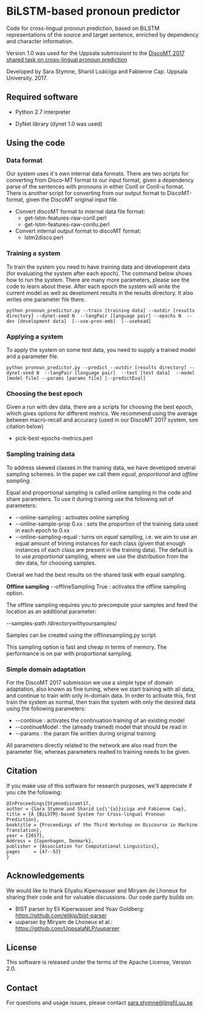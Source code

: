 # BiLSTM-based pronoun predictor

Code for cross-lingual pronoun prediction, based on BiLSTM representations of the source and target sentence, enriched by dependency and character information.

Version 1.0 was used for the Uppsala submissiont to the [DiscoMT 2017 shared task on cross-lingual pronoun prediction](https://www.idiap.ch/workshop/DiscoMT/shared-task)

Developed by Sara Stymne, Sharid Loáiciga and Fabienne Cap. Uppsala University. 2017.


## Required software

* Python 2.7 interpreter

* DyNet library (dynet 1.0 was used)


## Using the code

### Data format

Our system uses it's own internal data formats. There are two scripts for converting from Disco-MT format to our input format, given a dependency parse of the sentences with pronouns in either Conll or Conll-u format. There is another script for converting from our output format to DiscoMT-format, given the DiscoMT original input file.

* Convert discoMT format to internal data file format:
    * get-lstm-features-raw-conll.perl
    * get-lstm-features-raw-conllu.perl
* Convert internal output format to discoMT format:
    * lstm2disco.perl


### Training a system

To train the system you need to have training data and development data (for evaluating the system after each epoch). The command below shows how to run the system. There are many more parameters, please see the code to learn about these. After each epoch the system will write the current model as well as develoment results in the results directory. It also writes one parameter file there.

```
python pronoun_predictor.py --train [training data] --outdir [results directory] --dynet-seed N  --langPair [language pair] --epochs N  --dev [development data]  [--use-pron-emb]  [--usehead] 
```

### Applying a system

To apply the system on some test data, you need to supply a trained model and a parameter file.

```
python pronoun_predictor.py --predict --outdir [results directory] --dynet-seed N  --langPair [language pair]  --test [test data]  --model [model file] --params [params file] [--predictEval]
```

### Choosing the best epoch

Given a run with dev data, there are a scripts for choosing the best epoch, which gives options for different metrics. We recommend using the average between macro-recall and accuracy (used in our DiscoMT 2017 system, see citation below)

* pick-best-epochs-metrics.perl


### Sampling training data

To address skewed classes in the training data, we have developed several sampling schemes. In the paper we call them *equal*, *proportional* and *offline sampling*. 

Equal and proportional sampling is called online sampling in the code and share parameters. To use it during training use the following set of parameters:

* --online-sampling : activates online sampling
* --online-sample-prop 0.xx : sets the proportion of the training data used in each epoch to 0.xx
* --online-sampling-equal : turns on *equal* sampling, i.e. we aim to use an equal amount of trining instances for each class (given that enough instances of each class are present in the training data). The default is to use *proportional* sampling, where we use the distribution from the dev data, for choosing samples.

Overall we had the best results on the shared task with equal sampling.


**Offline sampling**
 --offlineSampling True : activates the offline sampling option.

 The offline sampling requires you to precompute your samples and feed the location as an additional parameter:

 --samples-path /directorywithyoursamples/

 Samples can be created using the offlinesampling.py script. 

 This sampling option is fast and cheap in terms of memory. The performance is on par with proportional sampling.

### Simple domain adaptation

For the DiscoMT 2017 submission we use a simple type of domain adaptation, also known as fine tuning, where we start training with all data, and continue to train with only in-domain data. In order to activate this, first train the system as normal, then train the system with only the desired data using the following parameters:

* --continue : activates the continuation training of an existing model
* --continueModel : the (already trained) model that should be read in
* --params : the param file written during original training

All parameters directly related to the network are also read from the parameter file, whereas parameters realted to training needs to be given. 


## Citation

If you make use of this software for research purposes, we'll appreciate if you cite the following:

```
@InProceedings{Stymnediscomt17,
author = {Sara Stymne and Sharid Lo{\'{a}}iciga and Fabienne Cap},
title = {A {BiLSTM}-based System for Cross-lingual Pronoun Prediction},
booktitle = {Proceedings of the Third Workshop on Discourse in Machine Translation},
year = {2017},
Address = {Copenhagen, Denmark},
publisher = {Association for Computational Linguistics},
pages     = {47--53}
}
```

## Acknowledgements

We would like to thank Eliyahu Kiperwasser and Miryam de Lhoneux for sharing their code and for valuable discussions. Our code partly builds on:

* BIST parser by Eli Kiperwasser and Yoav Goldberg: https://github.com/elikip/bist-parser
* uuparser by Miryam de Lhoneux et al.: https://github.com/UppsalaNLP/uuparser


## License

This software is released under the terms of the Apache License, Version 2.0.


## Contact

For questions and usage issues, please contact sara.stymne@lingfil.uu.se

